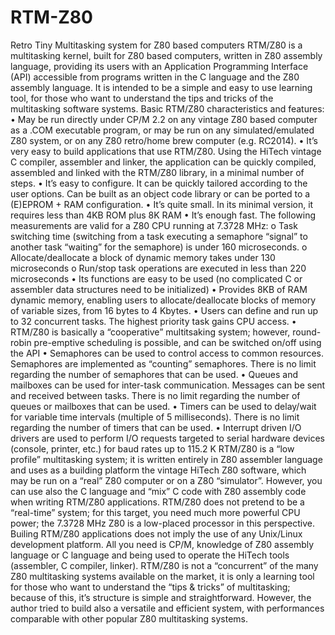 # RTM-Z80
Retro Tiny Multitasking system for Z80 based computers
RTM/Z80 is a multitasking kernel, built for Z80 based computers, written in Z80 assembly language, providing its users with an Application Programming Interface (API) accessible from programs written in the C language and the Z80 assembly language.
It is intended to be a simple and easy to use learning tool, for those who want to understand the tips and tricks of the multitasking software systems.
Basic RTM/Z80 characteristics and features:
•	May be run directly under CP/M 2.2 on any vintage Z80 based computer as a .COM executable program, or may be run on any simulated/emulated Z80 system, or on any Z80 retro/home brew computer (e.g. RC2014).
•	It’s very easy to build applications that use RTM/Z80. Using the HiTech vintage C compiler, assembler and linker, the application can be quickly compiled, assembled and linked with the RTM/Z80 library, in a minimal number of steps.
•	It’s easy to configure. It can be quickly tailored according to the user options. Can be built as an object code library or can be ported to a (E)EPROM + RAM configuration.
•	It’s quite small. In its minimal version, it requires less than 4KB ROM plus 8K RAM
•	It’s enough fast. The following measurements are valid for a Z80 CPU running at 7.3728 MHz:
o	Task switching time (switching from a task executing a semaphore “signal” to another task “waiting” for the semaphore) is under 160 microseconds. 
o	Allocate/deallocate a block of dynamic memory takes under 130 microseconds
o	Run/stop task operations are executed in less than 220 microseconds
•	Its functions are easy to be used (no complicated C or assembler data structures need to be initialized)
•	Provides 8KB of RAM dynamic memory, enabling users to allocate/deallocate blocks of memory of variable sizes, from 16 bytes to 4 Kbytes.
•	Users can define and run up to 32 concurrent tasks. The highest priority task gains CPU access.
•	RTM/Z80 is basically a “cooperative” multitsaking system; however, round-robin pre-emptive scheduling is possible, and can be switched on/off using the API
•	Semaphores can be used to control access to common resources. Semaphores are implemented as “counting” semaphores. There is no limit regarding the number of semaphores that can be used.
•	Queues and mailboxes can be used for inter-task communication. Messages can be sent and received between tasks. There is no limit regarding the number of queues or mailboxes that can be used.
•	Timers can be used to delay/wait for variable time intervals (multiple of 5 milliseconds). There is no limit regarding the number of timers that can be used.
•	Interrupt driven I/O drivers are used to perform I/O requests targeted to serial hardware devices (console, printer, etc.) for baud rates up to 115.2 K
RTM/Z80 is a “low profile” multitasking system; it is written entirely in Z80 assembler language and uses as a building platform the vintage HiTech Z80 software, which may be run on a “real” Z80 computer or on a Z80 “simulator”. However, you can use also the C language and “mix” C code with Z80 assembly code when writing RTM/Z80 applications.
RTM/Z80 does not pretend to be a “real-time” system; for this target, you need much more powerful CPU power; the 7.3728 MHz Z80 is a low-placed processor in this perspective.
Builing RTM/Z80 applications does not imply the use of any Unix/Linux development platform. All you need is CP/M, knowledge of Z80 assembly language or C language and being used to operate the HiTech tools (assembler, C compiler, linker).
RTM/Z80 is not a “concurrent” of the many Z80 multitasking systems available on the market, it is only a learning tool for those who want to understand the “tips & tricks” of multitasking; because of this, it’s structure is simple and straightforward. However, the author tried to build also a versatile and efficient system, with performances comparable with other popular Z80 multitasking systems.
